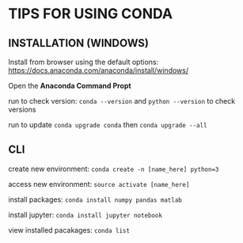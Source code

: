 # TIPS FOR USING CONDA

## INSTALLATION (WINDOWS)
Install from browser using the default options: https://docs.anaconda.com/anaconda/install/windows/

Open the **Anaconda Command Propt**

run to check version: `conda --version` and `python --version` to check versions

run to update `conda upgrade conda` then `conda upgrade --all`

## CLI
create new environment: `conda create -n [name_here] python=3`

access new environment: `source activate [name_here]`

install packages: `conda install numpy pandas matlab`

install jupyter: `conda install jupyter notebook`

view installed pacakages: `conda list`
